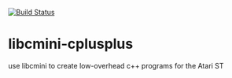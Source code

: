 [![Build Status](https://travis-ci.org/mfro0/libcmini-cplusplus.svg?branch=master)](https://travis-ci.org/mfro0/libcmini-cplusplus)

# libcmini-cplusplus
use libcmini to create low-overhead c++ programs for the Atari ST
